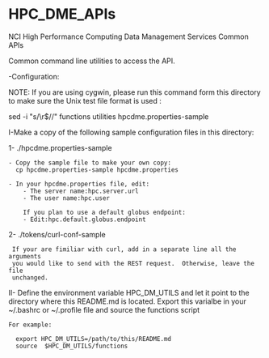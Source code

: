 # HPC_DME_APIs
NCI High Performance Computing Data Management Services Common APIs

Common command line utilities to access the API.

-Configuration:

NOTE: If you are using cygwin, please run this command form this directory to
make sure the Unix test file format is used : 

sed -i "s/\r$//" functions utilities hpcdme.properties-sample

I-Make a copy of the following sample configuration files in this directory:

  1- ./hpcdme.properties-sample
 
    - Copy the sample file to make your own copy:
      cp hpcdme.properties-sample hpcdme.properties

    - In your hpcdme.properties file, edit:
        - The server name:hpc.server.url
        - The user name:hpc.user

        If you plan to use a default globus endpoint:
        - Edit:hpc.default.globus.endpoint 

  2- ./tokens/curl-conf-sample

     If your are fimiliar with curl, add in a separate line all the arguments
     you would like to send with the REST request.  Otherwise, leave the file
     unchanged.


II- Define the environment variable HPC_DM_UTILS and let it point to the
    directory where this README.md is located.  Export this varialbe in your
    ~/.bashrc or ~/.profile file and source the functions script 

    For example:

      export HPC_DM_UTILS=/path/to/this/README.md
      source  $HPC_DM_UTILS/functions
